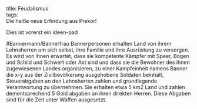 title: Feudalismus  
tags:   
Die heiße neue Erfindung aus Prekor!

Dies ist vorerst ein ideen-pad


#Bannermann/Bannerfrau
Bannerpersonen erhalten Land von ihrem Lehnsherren um sich selbst, ihre Familie und ihre Ausrüstung zu versorgen. Es wird von ihnen erwartet, dass sie kompetente Kämpfer mit Speer, Bogen und Schild und Schwert oder Axt sind und dass sie die Bewohner des ihnen zugewiesenen Landes organisieren, zu einer Kampfeinheit namens Banner die x-y aus der Zivilbevölkerung ausgehobene Soldaten beinhält, Steuerabgaben an den Lehnsherren zahlen und grundlegende Verantwortung zu übernehmen.
Sie erhalten etwa 5 km2 Land und zahlen dementsprechend 5 Gold abgaben an ihren direkten Herren. Diese Abgaben sind für die Zeit unter Waffen ausgesetzt.